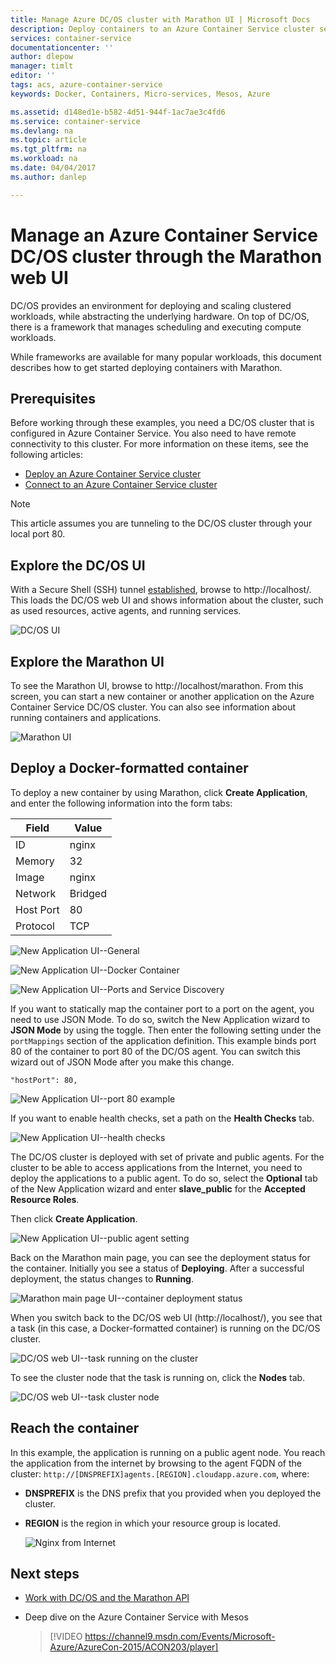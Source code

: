 ```yaml
---
title: Manage Azure DC/OS cluster with Marathon UI | Microsoft Docs
description: Deploy containers to an Azure Container Service cluster service by using the Marathon web UI.
services: container-service
documentationcenter: ''
author: dlepow
manager: timlt
editor: ''
tags: acs, azure-container-service
keywords: Docker, Containers, Micro-services, Mesos, Azure

ms.assetid: d148ed1e-b582-4d51-944f-1ac7ae3c4fd6
ms.service: container-service
ms.devlang: na
ms.topic: article
ms.tgt_pltfrm: na
ms.workload: na
ms.date: 04/04/2017
ms.author: danlep

---
```

# Manage an Azure Container Service DC/OS cluster through the Marathon web UI
DC/OS provides an environment for deploying and scaling clustered workloads, while abstracting the underlying hardware. On top of DC/OS, there is a framework that manages scheduling and executing compute workloads.

While frameworks are available for many popular workloads, this document describes how to get started deploying containers with Marathon. 


## Prerequisites
Before working through these examples, you need a DC/OS cluster that is configured in Azure Container Service. You also need to have remote connectivity to this cluster. For more information on these items, see the following articles:

* [Deploy an Azure Container Service cluster](dcos-swarm/container-service-deployment.md)
* [Connect to an Azure Container Service cluster](container-service-connect.md)

> [!NOTE]
> This article assumes you are tunneling to the DC/OS cluster through your local port 80.
>

## Explore the DC/OS UI
With a Secure Shell (SSH) tunnel [established](container-service-connect.md), browse to http://localhost/. This loads the DC/OS web UI and shows information about the cluster, such as used resources, active agents, and running services.

![DC/OS UI](./media/container-service-mesos-marathon-ui/dcos2.png)

## Explore the Marathon UI
To see the Marathon UI, browse to http://localhost/marathon. From this screen, you can start a new container or another application on the Azure Container Service DC/OS cluster. You can also see information about running containers and applications.  

![Marathon UI](./media/container-service-mesos-marathon-ui/dcos3.png)

## Deploy a Docker-formatted container
To deploy a new container by using Marathon, click **Create Application**, and enter the following information into the form tabs:

| Field | Value |
| --- | --- |
| ID |nginx |
| Memory | 32 |
| Image |nginx |
| Network |Bridged |
| Host Port |80 |
| Protocol |TCP |

![New Application UI--General](./media/container-service-mesos-marathon-ui/dcos4.png)

![New Application UI--Docker Container](./media/container-service-mesos-marathon-ui/dcos5.png)

![New Application UI--Ports and Service Discovery](./media/container-service-mesos-marathon-ui/dcos6.png)

If you want to statically map the container port to a port on the agent, you need to use JSON Mode. To do so, switch the New Application wizard to **JSON Mode** by using the toggle. Then enter the following setting under the `portMappings` section of the application definition. This example binds port 80 of the container to port 80 of the DC/OS agent. You can switch this wizard out of JSON Mode after you make this change.

```none
"hostPort": 80,
```

![New Application UI--port 80 example](./media/container-service-mesos-marathon-ui/dcos13.png)

If you want to enable health checks, set a path on the **Health Checks** tab.

![New Application UI--health checks](./media/container-service-mesos-marathon-ui/dcos_healthcheck.png)

The DC/OS cluster is deployed with set of private and public agents. For the cluster to be able to access applications from the Internet, you need to deploy the applications to a public agent. To do so, select the **Optional** tab of the New Application wizard and enter **slave_public** for the **Accepted Resource Roles**.

Then click **Create Application**.

![New Application UI--public agent setting](./media/container-service-mesos-marathon-ui/dcos14.png)

Back on the Marathon main page, you can see the deployment status for the container. Initially you see a status of **Deploying**. After a successful deployment, the status changes to **Running**.

![Marathon main page UI--container deployment status](./media/container-service-mesos-marathon-ui/dcos7.png)

When you switch back to the DC/OS web UI (http://localhost/), you see that a task (in this case, a Docker-formatted container) is running on the DC/OS cluster.

![DC/OS web UI--task running on the cluster](./media/container-service-mesos-marathon-ui/dcos8.png)

To see the cluster node that the task is running on, click the **Nodes** tab.

![DC/OS web UI--task cluster node](./media/container-service-mesos-marathon-ui/dcos9.png)

## Reach the container

In this example, the application is running on a public agent node. You reach the application from the internet by browsing to the agent FQDN of the cluster: `http://[DNSPREFIX]agents.[REGION].cloudapp.azure.com`, where:

* **DNSPREFIX** is the DNS prefix that you provided when you deployed the cluster.
* **REGION** is the region in which your resource group is located.

    ![Nginx from Internet](./media/container-service-mesos-marathon-ui/nginx.png)


## Next steps
* [Work with DC/OS and the Marathon API](dcos-swarm/container-service-mesos-marathon-rest.md)

* Deep dive on the Azure Container Service with Mesos

    > [!VIDEO https://channel9.msdn.com/Events/Microsoft-Azure/AzureCon-2015/ACON203/player]
    > 
